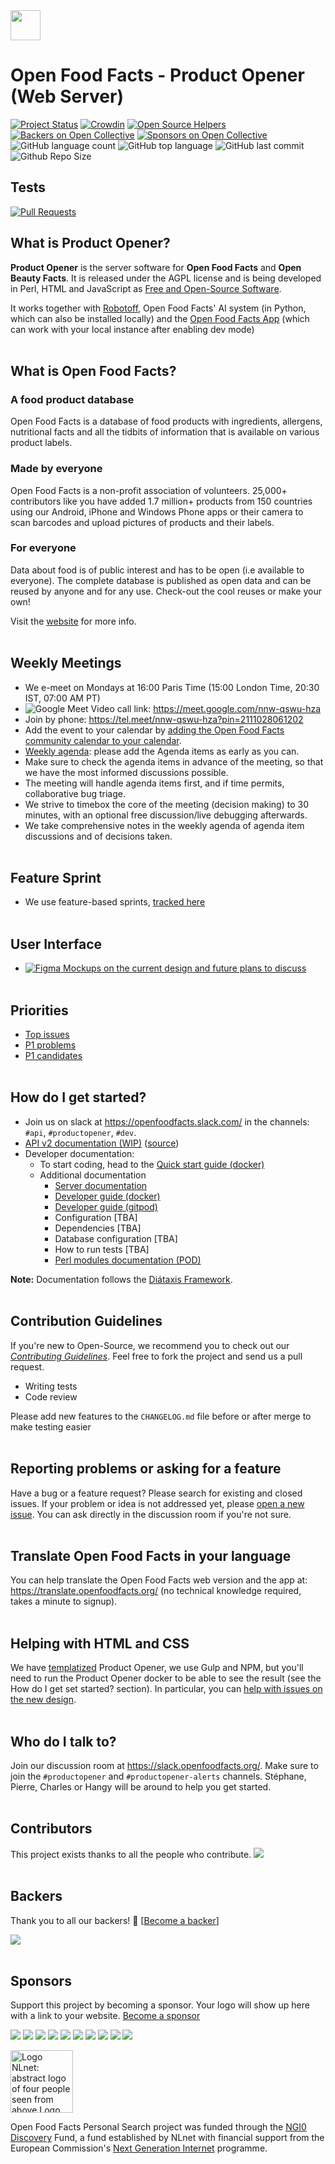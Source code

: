 <picture>
  <source media="(prefers-color-scheme: dark)" srcset="https://static.openfoodfacts.org/images/logos/off-logo-horizontal-dark.png?refresh_github_cache=1">
  <source media="(prefers-color-scheme: light)" srcset="https://static.openfoodfacts.org/images/logos/off-logo-horizontal-light.png?refresh_github_cache=1">
  <img height="48" src="https://static.openfoodfacts.org/images/logos/off-logo-horizontal-light.svg"/>
</picture>


# Open Food Facts - Product Opener (Web Server)

[![Project Status](http://opensource.box.com/badges/active.svg)](http://opensource.box.com/badges)
[![Crowdin](https://d322cqt584bo4o.cloudfront.net/openfoodfacts/localized.svg)](https://translate.openfoodfacts.org/)
[![Open Source Helpers](https://www.codetriage.com/openfoodfacts/openfoodfacts-server/badges/users.svg)](https://www.codetriage.com/openfoodfacts/openfoodfacts-server)
[![Backers on Open Collective](https://opencollective.com/openfoodfacts-server/backers/badge.svg)](#backers)
[![Sponsors on Open Collective](https://opencollective.com/openfoodfacts-server/sponsors/badge.svg)](#sponsors)
![GitHub language count](https://img.shields.io/github/languages/count/openfoodfacts/openfoodfacts-server)
![GitHub top language](https://img.shields.io/github/languages/top/openfoodfacts/openfoodfacts-server)
![GitHub last commit](https://img.shields.io/github/last-commit/openfoodfacts/openfoodfacts-server)
![Github Repo Size](https://img.shields.io/github/repo-size/openfoodfacts/openfoodfacts-server)

## Tests

[![Pull Requests](https://github.com/openfoodfacts/openfoodfacts-server/actions/workflows/pull_request.yml/badge.svg)](https://github.com/openfoodfacts/openfoodfacts-server/actions/workflows/pull_request.yml)

## What is Product Opener?

**Product Opener** is the server software for **Open Food Facts** and **Open Beauty Facts**. It is released under the AGPL license and is being developed in Perl, HTML and JavaScript as [Free and Open-Source Software](https://en.wikipedia.org/wiki/Free_and_open-source_software).

It works together with [Robotoff](https://github.com/openfoodfacts/robotoff), Open Food Facts' AI system (in Python, which can also be installed locally) and the [Open Food Facts App](https://github.com/openfoodfacts/smooth-app) (which can work with your local instance after enabling dev mode)
<br><br>
## What is Open Food Facts?

### A food product database

Open Food Facts is a database of food products with ingredients, allergens, nutritional facts and all the tidbits of information that is available on various product labels.

### Made by everyone

Open Food Facts is a non-profit association of volunteers. 25,000+ contributors like you have added 1.7 million+ products from 150 countries using our Android, iPhone and Windows Phone apps or their camera to scan barcodes and upload pictures of products and their labels.

### For everyone

Data about food is of public interest and has to be open (i.e available to everyone). The complete database is published as open data and can be reused by anyone and for any use. Check-out the cool reuses or make your own!


Visit the [website](https://world.openfoodfacts.org) for more info.
<br><br>
## Weekly Meetings

- We e-meet on Mondays at 16:00 Paris Time (15:00 London Time, 20:30 IST, 07:00 AM PT)
- ![Google Meet](https://img.shields.io/badge/Google%20Meet-00897B?logo=google-meet&logoColor=white) Video call link: https://meet.google.com/nnw-qswu-hza
- Join by phone: https://tel.meet/nnw-qswu-hza?pin=2111028061202
- Add the event to your calendar by [adding the Open Food Facts community calendar to your calendar](https://wiki.openfoodfacts.org/Events).
- [Weekly agenda](https://drive.google.com/open?id=1LL8-aiSF482xaJ1o0AKmhXB5QWfVE0_jzvYakq3VXys): please add the Agenda items as early as you can. 
- Make sure to check the agenda items in advance of the meeting, so that we have the most informed discussions possible. 
- The meeting will handle agenda items first, and if time permits, collaborative bug triage.
- We strive to timebox the core of the meeting (decision making) to 30 minutes, with an optional free discussion/live debugging afterwards.
- We take comprehensive notes in the weekly agenda of agenda item discussions and of decisions taken.
<br><br>
## Feature Sprint 
- We use feature-based sprints, [tracked here](https://github.com/orgs/openfoodfacts/projects/32)
<br><br>
## User Interface
-  [![Figma](https://img.shields.io/badge/figma-%23F24E1E.svg?logo=figma&logoColor=white) Mockups on the current design and future plans to discuss](https://www.figma.com/file/Qg9URUyrjHgYmnDHXRsTTB/New-website-design-(2022)-(Quentin)?t=00ZMlgxe590W8TRY-0)
<br><br>
## Priorities
- [Top issues](https://github.com/openfoodfacts/openfoodfacts-server/issues/7374)
- [P1 problems](https://github.com/openfoodfacts/openfoodfacts-server/labels/P0,P1)
- [P1 candidates](https://github.com/openfoodfacts/openfoodfacts-server/labels/P1%20candidate)
<br><br>
## How do I get started?
- Join us on slack at <https://openfoodfacts.slack.com/> in the channels: `#api`, `#productopener`, `#dev`.
- [API v2 documentation (WIP)](https://openfoodfacts.github.io/openfoodfacts-server/api/ref-v2/) ([source](https://github.com/openfoodfacts/openfoodfacts-server/tree/main/docs/api/ref/api.yml))
- Developer documentation:
  - To start coding, head to the [Quick start guide (docker)](./docs/dev/how-to-quick-start-guide.md)
  - Additional documentation
    - [Server documentation](https://openfoodfacts.github.io/openfoodfacts-server/)
    - [Developer guide (docker)](./docs/dev/how-to-develop-using-docker.md)
    - [Developer guide (gitpod)](./docs/dev/how-to-use-gitpod.md)
    - Configuration [TBA]
    - Dependencies [TBA]
    - Database configuration [TBA]
    - How to run tests [TBA]
    - [Perl modules documentation (POD)](https://openfoodfacts.github.io/dev/ref-perl/)


**Note:** Documentation follows the [Diátaxis Framework](https://diataxis.fr/).
<br><br>
## Contribution Guidelines

If you're new to Open-Source, we recommend you to check out our [_Contributing Guidelines_](https://github.com/openfoodfacts/openfoodfacts-server/blob/master/CONTRIBUTING.md). Feel free to fork the project and send us a pull request.

- Writing tests
- Code review

Please add new features to the `CHANGELOG.md` file before or after merge to make testing easier
<br><br>
## Reporting problems or asking for a feature

Have a bug or a feature request? Please search for existing and closed issues. If your problem or idea is not addressed yet, please [open a new issue](https://github.com/openfoodfacts/openfoodfacts-server/issues). You can ask directly in the discussion room if you're not sure.
<br><br>
## Translate Open Food Facts in your language

You can help translate the Open Food Facts web version and the app at:
<https://translate.openfoodfacts.org/> (no technical knowledge required, takes a minute to signup).
<br><br>
## Helping with HTML and CSS

We have [templatized](https://github.com/openfoodfacts/openfoodfacts-server/tree/master/templates) Product Opener, we use Gulp and NPM, but you'll need to run the Product Opener docker to be able to see the result (see the How do I get set started? section).
In particular, you can [help with issues on the new design](https://github.com/openfoodfacts/openfoodfacts-server/issues?q=is%3Aissue+is%3Aopen+label%3A%22new+design%22).
<br><br>
## Who do I talk to?

Join our discussion room at <https://slack.openfoodfacts.org/>. Make sure to join the `#productopener` and `#productopener-alerts` channels. Stéphane, Pierre, Charles or Hangy will be around to help you get started.
<br><br>
## Contributors

This project exists thanks to all the people who contribute.
<a href="https://github.com/openfoodfacts/openfoodfacts-server/graphs/contributors"><img src="https://contrib.rocks/image?repo=openfoodfacts/openfoodfacts-server&columns=16" /></a>
<br><br>
## Backers

Thank you to all our backers! 🙏 [[Become a backer](https://opencollective.com/openfoodfacts-server#backer)]

<a href="https://opencollective.com/openfoodfacts-server#backers" target="_blank"><img src="https://opencollective.com/openfoodfacts-server/backers.svg?width=890"></a>
<br><br>
## Sponsors

Support this project by becoming a sponsor. Your logo will show up here with a link to your website. [Become a sponsor](https://opencollective.com/openfoodfacts-server#sponsor)

<a href="https://opencollective.com/openfoodfacts-server/sponsor/0/website" target="_blank"><img src="https://opencollective.com/openfoodfacts-server/sponsor/0/avatar.svg"></a>
<a href="https://opencollective.com/openfoodfacts-server/sponsor/1/website" target="_blank"><img src="https://opencollective.com/openfoodfacts-server/sponsor/1/avatar.svg"></a>
<a href="https://opencollective.com/openfoodfacts-server/sponsor/2/website" target="_blank"><img src="https://opencollective.com/openfoodfacts-server/sponsor/2/avatar.svg"></a>
<a href="https://opencollective.com/openfoodfacts-server/sponsor/3/website" target="_blank"><img src="https://opencollective.com/openfoodfacts-server/sponsor/3/avatar.svg"></a>
<a href="https://opencollective.com/openfoodfacts-server/sponsor/4/website" target="_blank"><img src="https://opencollective.com/openfoodfacts-server/sponsor/4/avatar.svg"></a>
<a href="https://opencollective.com/openfoodfacts-server/sponsor/5/website" target="_blank"><img src="https://opencollective.com/openfoodfacts-server/sponsor/5/avatar.svg"></a>
<a href="https://opencollective.com/openfoodfacts-server/sponsor/6/website" target="_blank"><img src="https://opencollective.com/openfoodfacts-server/sponsor/6/avatar.svg"></a>
<a href="https://opencollective.com/openfoodfacts-server/sponsor/7/website" target="_blank"><img src="https://opencollective.com/openfoodfacts-server/sponsor/7/avatar.svg"></a>
<a href="https://opencollective.com/openfoodfacts-server/sponsor/8/website" target="_blank"><img src="https://opencollective.com/openfoodfacts-server/sponsor/8/avatar.svg"></a>
<a href="https://opencollective.com/openfoodfacts-server/sponsor/9/website" target="_blank"><img src="https://opencollective.com/openfoodfacts-server/sponsor/9/avatar.svg"></a>

<a href="https://nlnet.nl/"><img style="height:100px" src="https://static.openfoodfacts.org/images/misc/nlnet_logo.svg" alt="Logo NLnet: abstract logo of four people seen from above Logo NGI Zero: letterlogo shaped like a tag"></a>

Open Food Facts Personal Search project was funded through the <a href="https://nlnet.nl/discovery/">NGI0 Discovery</a> Fund,
a fund established by NLnet with financial support from the European Commission's <a href="https://ngi.eu">Next Generation Internet</a> programme.
